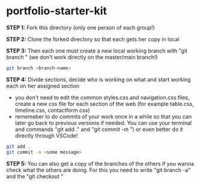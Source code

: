 # portfolio-starter-kit


**STEP 1:** Fork this directory (only one person of each group!)

**STEP 2:** Clone the forked directory so that each gets her copy in local

**STEP 3:** Then each one must create a new local working branch with "git branch <branch-name>" (we don't work directly on the master/main branch!)
  
```sh
git branch <branch-name>
```

**STEP 4:** Divide sections, decide who is working on what and start working each on her assigned section
  - you don't need to edit the common styles.css and navigation.css files, create a new css file for each section of the web (for example table.css, timeline.css, contactform.css)
  - rememeber to do commits of your work once in a while so that you can later go back to previous versions if needed. You can use your terminal and commands "git add ." and "git commit -m <some message>") or even better do it directly through VSCode!
 
```sh
git add .
git commit -m <some message>
```

**STEP 5:** You can also get a copy of the branches of the others if you wanna check what the others are doing. For this you need to write "git branch -a" and the "git checkout <branchname>"
